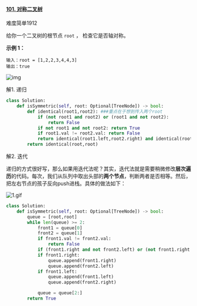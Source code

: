 #### [101. 对称二叉树](https://leetcode.cn/problems/symmetric-tree/)

难度简单1912

给你一个二叉树的根节点 `root` ， 检查它是否轴对称。

**示例 1：**

```
输入：root = [1,2,2,3,4,4,3]
输出：true

```

![img](https://assets.leetcode.com/uploads/2021/02/19/symtree1.jpg)

解1. 递归

```python
class Solution:
    def isSymmetric(self, root: Optional[TreeNode]) -> bool:
        def identical(root1,root2): ###重点在于想到传入两个root
            if (not root1 and root2) or (root1 and not root2): 
                return False
            if not root1 and not root2: return True
            if root1.val != root2.val: return False
            return identical(root1.left,root2.right) and identical(root1.right,root2.left)
        return identical(root,root) 
```

解2. 迭代

递归的方式很好写，那么如果用迭代法呢？其实，迭代法就是需要稍微修改**层次遍历**的代码。每次，我们从队列中取出头部的**两个节点**，判断两者是否相等。然后，把左右节点的孩子反向push进栈。具体的做法如下：

![1.gif](https://pic.leetcode-cn.com/45a663b08efaa14193d63ef63ae3d1d130807467d13707f584906ad3af4adc36-1.gif)

```python
class Solution:
    def isSymmetric(self, root: Optional[TreeNode]) -> bool:
        queue = [root,root]
        while len(queue) >= 2:
            front1 = queue[0]
            front2 = queue[1]
            if front1.val != front2.val:
                return False
            if (front1.right and not front2.left) or (not front1.right and front2.left) or (front1.left and not front2.right) or (not front1.left and front2.right): return False
            if front1.right:
                queue.append(front1.right)
                queue.append(front2.left)
            if front1.left:
                queue.append(front1.left)
                queue.append(front2.right)

            queue = queue[2:]
        return True
```

